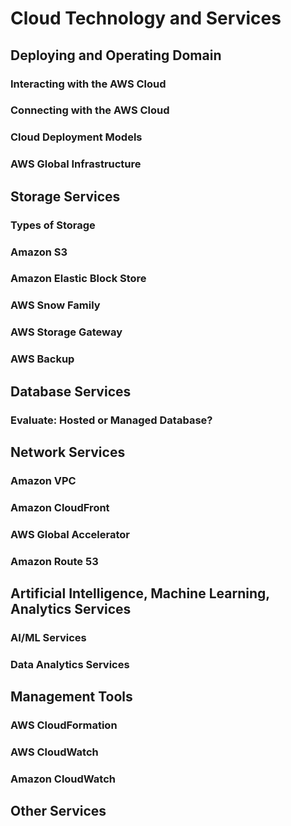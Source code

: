 # Cloud Technology and Services
## Deploying and Operating Domain
### Interacting with the AWS Cloud
### Connecting with the AWS Cloud
### Cloud Deployment Models
### AWS Global Infrastructure

## Storage Services
### Types of Storage
### Amazon S3
### Amazon Elastic Block Store
### AWS Snow Family
### AWS Storage Gateway
### AWS Backup

## Database Services
### Evaluate: Hosted or Managed Database?

## Network Services
### Amazon VPC
### Amazon CloudFront
### AWS Global Accelerator
### Amazon Route 53

## Artificial Intelligence, Machine Learning, Analytics Services
### AI/ML Services
### Data Analytics Services

## Management Tools
### AWS CloudFormation
### AWS CloudWatch
### Amazon CloudWatch

## Other Services
